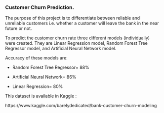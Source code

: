 <h3>Customer Churn Prediction.</h3>
<p>The purpose of this project is to differentiate between reliable and unreliable customers i.e. whether a customer will leave the bank in the near future or not.</p>

<p>To predict the customer churn rate three different models (individually) were created. They are Linear Regression model, Random Forest Tree Regressor model, and Artificial Neural Network model.</p>

<p>Accuracy of these models are:<p>
<ul>
  <li><p>Random Forest Tree Regressor= 88%</p></li>
  <li><p>Artificial Neural Network= 86%</p></li>
  <li><p>Linear Regression= 80%</p></li>
</ul>

<p>This dataset is available in Kaggle :</p>
<p>https://www.kaggle.com/barelydedicated/bank-customer-churn-modeling </p>
